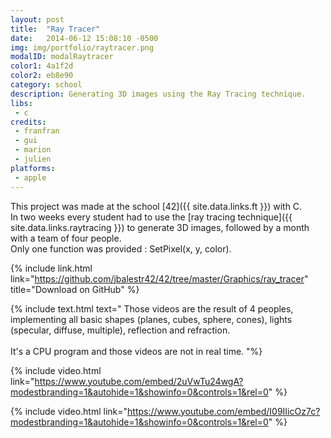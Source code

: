 ```yaml
---
layout: post
title:  "Ray Tracer"
date:   2014-06-12 15:08:10 -0500
img: img/portfolio/raytracer.png
modalID: modalRaytracer
color1: 4a1f2d
color2: eb8e90
category: school
description: Generating 3D images using the Ray Tracing technique.
libs:
 - c
credits:
 - franfran
 - gui
 - marion
 - julien
platforms:
 - apple
---
```

This project was made at the school [42]({{ site.data.links.ft }}) with C.<br/>
In two weeks every student had to use the [ray tracing technique]({{ site.data.links.raytracing }}) to generate 3D images, followed by a month with a team of four people.<br/>
Only one function was provided : SetPixel(x, y, color).

{% include link.html link="https://github.com/jbalestr42/42/tree/master/Graphics/ray_tracer" title="Download on GitHub" %}

{% include text.html text="
Those videos are the result of 4 peoples, implementing all basic shapes (planes, cubes, sphere, cones), lights (specular, diffuse, multiple), reflection and refraction.<br/>
<br/>
It's a CPU program and those videos are not in real time.
"%}

{% include video.html link="https://www.youtube.com/embed/2uVwTu24wgA?modestbranding=1&autohide=1&showinfo=0&controls=1&rel=0" %}

{% include video.html link="https://www.youtube.com/embed/I09IIicOz7c?modestbranding=1&autohide=1&showinfo=0&controls=1&rel=0" %}
